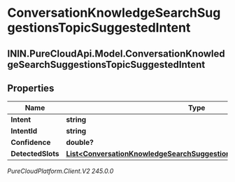 # ConversationKnowledgeSearchSuggestionsTopicSuggestedIntent

## ININ.PureCloudApi.Model.ConversationKnowledgeSearchSuggestionsTopicSuggestedIntent

## Properties

|Name | Type | Description | Notes|
|------------ | ------------- | ------------- | -------------|
| **Intent** | **string** |  | [optional] |
| **IntentId** | **string** |  | [optional] |
| **Confidence** | **double?** |  | [optional] |
| **DetectedSlots** | [**List&lt;ConversationKnowledgeSearchSuggestionsTopicSuggestedIntentSlot&gt;**](ConversationKnowledgeSearchSuggestionsTopicSuggestedIntentSlot) |  | [optional] |



_PureCloudPlatform.Client.V2 245.0.0_
